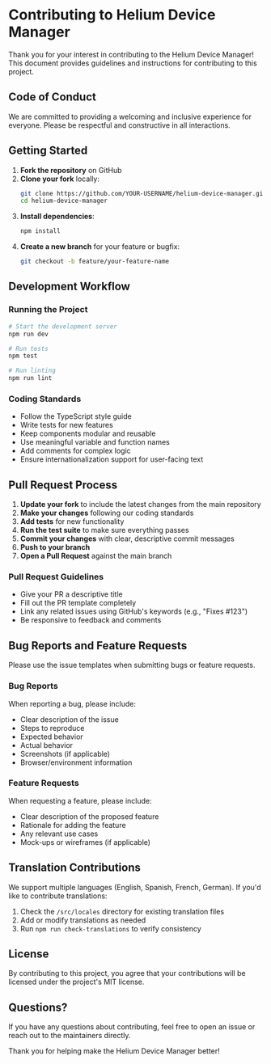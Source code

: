 # Contributing to Helium Device Manager

Thank you for your interest in contributing to the Helium Device Manager! This document provides guidelines and instructions for contributing to this project.

## Code of Conduct

We are committed to providing a welcoming and inclusive experience for everyone. Please be respectful and constructive in all interactions.

## Getting Started

1. **Fork the repository** on GitHub
2. **Clone your fork** locally:
   ```bash
   git clone https://github.com/YOUR-USERNAME/helium-device-manager.git
   cd helium-device-manager
   ```
3. **Install dependencies**:
   ```bash
   npm install
   ```
4. **Create a new branch** for your feature or bugfix:
   ```bash
   git checkout -b feature/your-feature-name
   ```

## Development Workflow

### Running the Project

```bash
# Start the development server
npm run dev

# Run tests
npm test

# Run linting
npm run lint
```

### Coding Standards

- Follow the TypeScript style guide
- Write tests for new features
- Keep components modular and reusable
- Use meaningful variable and function names
- Add comments for complex logic
- Ensure internationalization support for user-facing text

## Pull Request Process

1. **Update your fork** to include the latest changes from the main repository
2. **Make your changes** following our coding standards
3. **Add tests** for new functionality
4. **Run the test suite** to make sure everything passes
5. **Commit your changes** with clear, descriptive commit messages
6. **Push to your branch**
7. **Open a Pull Request** against the main branch

### Pull Request Guidelines

- Give your PR a descriptive title
- Fill out the PR template completely
- Link any related issues using GitHub's keywords (e.g., "Fixes #123")
- Be responsive to feedback and comments

## Bug Reports and Feature Requests

Please use the issue templates when submitting bugs or feature requests.

### Bug Reports

When reporting a bug, please include:

- Clear description of the issue
- Steps to reproduce
- Expected behavior
- Actual behavior
- Screenshots (if applicable)
- Browser/environment information

### Feature Requests

When requesting a feature, please include:

- Clear description of the proposed feature
- Rationale for adding the feature
- Any relevant use cases
- Mock-ups or wireframes (if applicable)

## Translation Contributions

We support multiple languages (English, Spanish, French, German). If you'd like to contribute translations:

1. Check the `/src/locales` directory for existing translation files
2. Add or modify translations as needed
3. Run `npm run check-translations` to verify consistency

## License

By contributing to this project, you agree that your contributions will be licensed under the project's MIT license.

## Questions?

If you have any questions about contributing, feel free to open an issue or reach out to the maintainers directly.

Thank you for helping make the Helium Device Manager better!
